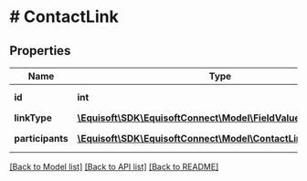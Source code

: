 # # ContactLink

## Properties

Name | Type | Description | Notes
------------ | ------------- | ------------- | -------------
**id** | **int** | Link unique identifier | [optional]
**linkType** | [**\Equisoft\SDK\EquisoftConnect\Model\FieldValue**](FieldValue.md) | Link type | [optional]
**participants** | [**\Equisoft\SDK\EquisoftConnect\Model\ContactLinkParticipant[]**](ContactLinkParticipant.md) | List of link participants | [optional]

[[Back to Model list]](../../README.md#models) [[Back to API list]](../../README.md#endpoints) [[Back to README]](../../README.md)
